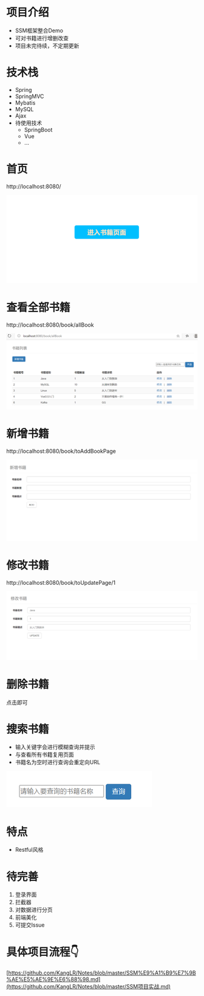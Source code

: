 # 项目介绍

- SSM框架整合Demo
- 可对书籍进行增删改查
- 项目未完待续，不定期更新

# 技术栈

- Spring
- SpringMVC
- Mybatis
- MySQL
- Ajax
- 待使用技术
  - SpringBoot
  - Vue
  - ...

# 首页

http://localhost:8080/

![image-20200322163152388](https://github.com/KangLR/image/blob/master/image-20200322163152388.png)

# 查看全部书籍

http://localhost:8080/book/allBook

![image-20200322163107982](https://github.com/KangLR/image/blob/master/image-20200322163107982.png)

# 新增书籍

http://localhost:8080/book/toAddBookPage

![image-20200322163309678](https://github.com/KangLR/image/blob/master/image-20200322163309678.png)

# 修改书籍

http://localhost:8080/book/toUpdatePage/1

![image-20200322163422001](https://github.com/KangLR/image/blob/master/image-20200322163422001.png)

# 删除书籍

点击即可

# 搜索书籍

- 输入关键字会进行模糊查询并提示
- 与查看所有书籍复用页面
- 书籍名为空时进行查询会重定向URL

![image-20200322163617511](https://github.com/KangLR/image/blob/master/image-20200322163617511.png)

# 特点

- Restful风格

# 待完善

1. 登录界面
2. 拦截器
3. 对数据进行分页
4. 前端美化
5. 可提交Issue

# 具体项目流程👇

[https://github.com/KangLR/Notes/blob/master/SSM%E9%A1%B9%E7%9B%AE%E5%AE%9E%E6%88%98.md](https://github.com/KangLR/Notes/blob/master/SSM项目实战.md)
